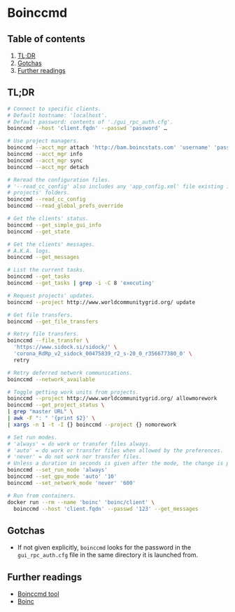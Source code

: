 # Boinccmd

## Table of contents <!-- omit in toc -->

1. [TL;DR](#tldr)
1. [Gotchas](#gotchas)
1. [Further readings](#further-readings)

## TL;DR

```sh
# Connect to specific clients.
# Default hostname: 'localhost'.
# Default password: contents of './gui_rpc_auth.cfg'.
boinccmd --host 'client.fqdn' --passwd 'password' …

# Use project managers.
boinccmd --acct_mgr attach 'http://bam.boincstats.com' 'username' 'password'
boinccmd --acct_mgr info
boinccmd --acct_mgr sync
boinccmd --acct_mgr detach

# Reread the configuration files.
# '--read_cc_config' also includes any 'app_config.xml' file existing in the
# projects' folders.
boinccmd --read_cc_config
boinccmd --read_global_prefs_override

# Get the clients' status.
boinccmd --get_simple_gui_info
boinccmd --get_state

# Get the clients' messages.
# A.K.A. logs.
boinccmd --get_messages

# List the current tasks.
boinccmd --get_tasks
boinccmd --get_tasks | grep -i -C 8 'executing'

# Request projects' updates.
boinccmd --project http://www.worldcommunitygrid.org/ update

# Get file transfers.
boinccmd --get_file_transfers

# Retry file transfers.
boinccmd --file_transfer \
  'https://www.sidock.si/sidock/' \
  'corona_RdRp_v2_sidock_00475839_r2_s-20_0_r356677380_0' \
  retry

# Retry deferred network communications.
boinccmd --network_available

# Toggle getting work units from projects.
boinccmd --project http://www.worldcommunitygrid.org/ allowmorework
boinccmd --get_project_status \
| grep "master URL" \
| awk -F ": " '{print $2}' \
| xargs -n 1 -t -I {} boinccmd --project {} nomorework

# Set run modes.
# 'always' = do work or transfer files always.
# 'auto' = do work or transfer files when allowed by the preferences.
# 'never' = do not work nor transfer files.
# Unless a duration in seconds is given after the mode, the change is permanent.
boinccmd --set_run_mode 'always'
boinccmd --set_gpu_mode 'auto' '10'
boinccmd --set_network_mode 'never' '600'

# Run from containers.
docker run --rm --name 'boinc' 'boinc/client' \
  boinccmd --host 'client.fqdn' --passwd '123' --get_messages
```

## Gotchas

- If not given explicitly, `boinccmd` looks for the password in the `gui_rpc_auth.cfg` file in the same directory it is launched from.

## Further readings

- [Boinccmd tool]
- [Boinc]

<!--
  References
  -->

<!-- Knowledge base -->
[boinc]: boinc.md

<!-- Upstream -->
[boinccmd tool]: https://boinc.berkeley.edu/wiki/Boinccmd_tool
